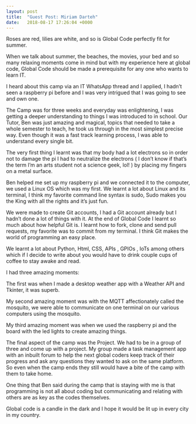 ```yaml
---
layout: post
title:  "Guest Post: Miriam Darteh"
date:   2018-08-17 17:26:04 +0000
---
```


Roses are red, lilies are white, and so is Global Code perfectly fit for summer.

When we talk about summer, the beaches, the movies, your  bed and so many relaxing moments come in mind but with my experience here at global code, Global Code should be made a prerequisite for any one who wants to learn IT.

I heard about this camp via an IT WhatsApp thread and I applied, I hadn’t seen a raspberry pi before and I was very intrigued that I was going to see and own one.


The Camp was for three weeks and everyday was enlightening, I was getting a deeper understanding to things I was introduced to in school. Our Tutor, Ben was just amazing and magical, topics that needed to take a whole semester to teach, he took us through in the most simplest precise way. Even though it was a fast track learning process, I was able to understand every single bit.

The very first thing I learnt was that my body had a lot electrons so in order not to damage the pi I had to neutralize the electrons ( I don’t know if that’s the term I’m an arts student not a science geek, lol! ) by placing my fingers on a metal surface.

Ben helped me set up my raspberry pi and we connected it to the computer, we used a Linux OS which was my first. We learnt a lot about Linux and its terminal, I think my favorite command line syntax is sudo, Sudo makes you the King with all the rights and it’s just fun.

We were made to create Git accounts, I had a Git account already but I hadn’t done a lot of things with it. At the end of Global Code I learnt so much about how helpful Git is. I learnt how to fork, clone and send pull requests, my favorite was to commit from my terminal. I think Git makes the world of programming an easy place.

We learnt a lot about Python, Html, CSS,  APIs , GPIOs , IoTs among others  which if I decide to write about you would have to drink couple cups of coffee to stay awake and read.

I had three amazing moments:

The first was when I made a desktop weather app with a Weather API and Tkinter, it was superb.

My second amazing moment was with the MQTT affectionately called the mosquito, we were able to communicate on one terminal on our various computers using the mosquito.

My third amazing moment was when we used the raspberry pi and the board with the led lights to create amazing things.

The final aspect of the camp was the Project. We had to be in a group of three and come up with a project. My group made a task management app with an inbuilt forum to help the next global coders keep track of their progress and ask any questions they wanted to ask on the same platform. So even when the camp ends they still would have a bite of the camp with them to take home.

One thing that Ben said during the camp that is staying with me is that programming is not all about coding but communicating and relating with others are as key as the codes themselves.

Global code is a candle in the dark and I hope it would be lit up in every city in my country.